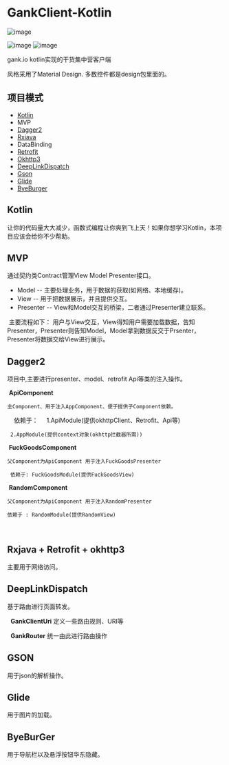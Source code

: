 # GankClient-Kotlin


![image](https://github.com/githubwing/GankClient-Kotlin/raw/master/img/fuckgoods.jpg)



![image](https://github.com/githubwing/GankClient-Kotlin/raw/master/img/pic1.png)
![image](https://github.com/githubwing/GankClient-Kotlin/raw/master/img/pic2.png)

gank.io kotlin实现的干货集中营客户端

风格采用了Material Design. 多数控件都是design包里面的。



## 项目模式

* [Kotlin](https://github.com/JetBrains/kotlin)
* MVP
* [Dagger2](https://github.com/square/dagger)
* [Rxjava](https://github.com/ReactiveX/RxJava)
* DataBinding
* [Retrofit](https://github.com/square/retrofit)
* [Okhttp3](https://github.com/square/okhttp)
* [DeepLinkDispatch](https://github.com/airbnb/DeepLinkDispatch)
* [Gson](https://github.com/google/gson)
* [Glide](https://github.com/bumptech/glide)
* [ByeBurger](https://github.com/githubwing/ByeBurger)

## Kotlin

  让你的代码量大大减少，函数式编程让你爽到飞上天！如果你想学习Kotlin，本项目应该会给你不少帮助。

## MVP 
  通过契约类Contract管理View Model Presenter接口。

  * Model -- 主要处理业务，用于数据的获取(如网络、本地缓存)。
  * View -- 用于把数据展示，并且提供交互。
  * Presenter -- View和Model交互的桥梁，二者通过Presenter建立联系。

  主要流程如下： 用户与View交互，View得知用户需要加载数据，告知Presenter，Presenter则告知Model，Model拿到数据反交于Prsenter，Presenter将数据交给View进行展示。

## Dagger2

  项目中,主要进行presenter、model、retrofit Api等类的注入操作。
  
  **ApiComponent** 
  
    主Component、用于注入AppComponent、便于提供子Component依赖。
     
     依赖于：
     
     1.ApiModule(提供okhttpClient、Retrofit、Api等)
     
     2.AppModule(提供context对象(okhttp拦截器所需))
      
      
  **FuckGoodsComponent** 
  
    父Component为ApiComponent 用于注入FuckGoodsPresenter
     
     依赖于: FuckGoodsModule(提供FuckGoodsView)
     
     
  **RandomComponent** 
  
    父Component为ApiComponent 用于注入RandomPresenter
    
    依赖于 : RandomModule(提供RandomView) 
    
    
  
## Rxjava + Retrofit + okhttp3
  主要用于网络访问。
  
## DeepLinkDispatch
  基于路由进行页面转发。
  
   **GankClientUri** 定义一些路由规则、URI等
   
   **GankRouter** 统一由此进行路由操作

## GSON
  用于json的解析操作。
  
## Glide
  用于图片的加载。
  
## ByeBurGer
  用于导航栏以及悬浮按钮华东隐藏。
